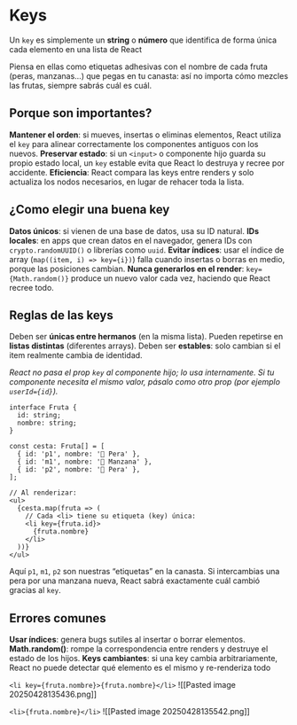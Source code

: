 # Keys
Un `key` es simplemente un **string** o **número** que identifica de forma única cada elemento en una lista de React

Piensa en ellas como etiquetas adhesivas con el nombre de cada fruta (peras, manzanas…) que pegas en tu canasta: así no importa cómo mezcles las frutas, siempre sabrás cuál es cuál.

## Porque son importantes?
**Mantener el orden**: si mueves, insertas o eliminas elementos, React utiliza el `key` para alinear correctamente los componentes antiguos con los nuevos.
**Preservar estado**: si un `<input>` o componente hijo guarda su propio estado local, un `key` estable evita que React lo destruya y recree por accidente.
**Eficiencia**: React compara las keys entre renders y solo actualiza los nodos necesarios, en lugar de rehacer toda la lista.

## ¿Como elegir una buena key
**Datos únicos**: si vienen de una base de datos, usa su ID natural.
**IDs locales**: en apps que crean datos en el navegador, genera IDs con `crypto.randomUUID()` o librerías como `uuid`.
**Evitar índices**: usar el índice de array (`map((item, i) => key={i})`) falla cuando insertas o borras en medio, porque las posiciones cambian.
**Nunca generarlos en el render**: `key={Math.random()}` produce un nuevo valor cada vez, haciendo que React recree todo.


## Reglas de las keys
Deben ser **únicas entre hermanos** (en la misma lista).
Pueden repetirse en **listas distintas** (diferentes arrays).
Deben ser **estables**: solo cambian si el item realmente cambia de identidad.

_React no pasa el prop `key` al componente hijo; lo usa internamente. Si tu componente necesita el mismo valor, pásalo como otro prop (por ejemplo `userId={id}`)._


```tsx
interface Fruta {
  id: string;
  nombre: string;
}

const cesta: Fruta[] = [
  { id: 'p1', nombre: '🍐 Pera' },
  { id: 'm1', nombre: '🍎 Manzana' },
  { id: 'p2', nombre: '🍐 Pera' },
];

// Al renderizar:
<ul>
  {cesta.map(fruta => (
    // Cada <li> tiene su etiqueta (key) única:
    <li key={fruta.id}>
      {fruta.nombre}
    </li>
  ))}
</ul>
```

Aquí `p1`, `m1`, `p2` son nuestras “etiquetas” en la canasta. Si intercambias una pera por una manzana nueva, React sabrá exactamente cuál cambió gracias al `key`.

## Errores comunes
**Usar índices**: genera bugs sutiles al insertar o borrar elementos.
**Math.random()**: rompe la correspondencia entre renders y destruye el estado de los hijos.
**Keys cambiantes**: si una key cambia arbitrariamente, React no puede detectar qué elemento es el mismo y re-renderiza todo


`<li key={fruta.nombre}>{fruta.nombre}</li>`
![[Pasted image 20250428135436.png]]

`<li>{fruta.nombre}</li>`
![[Pasted image 20250428135542.png]]

